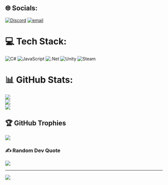 
## 🌐 Socials:
[![Discord](https://img.shields.io/badge/Discord-%237289DA.svg?logo=discord&logoColor=white)](https://discord.gg/ghostbusterbob) [![email](https://img.shields.io/badge/Email-D14836?logo=gmail&logoColor=white)](mailto:ghostbusterbob3@gmail.com) 

# 💻 Tech Stack:
![C#](https://img.shields.io/badge/c%23-%23239120.svg?style=for-the-badge&logo=csharp&logoColor=white) ![JavaScript](https://img.shields.io/badge/javascript-%23323330.svg?style=for-the-badge&logo=javascript&logoColor=%23F7DF1E) ![.Net](https://img.shields.io/badge/.NET-5C2D91?style=for-the-badge&logo=.net&logoColor=white) ![Unity](https://img.shields.io/badge/unity-%23000000.svg?style=for-the-badge&logo=unity&logoColor=white) ![Steam](https://img.shields.io/badge/steam-%23000000.svg?style=for-the-badge&logo=steam&logoColor=white)
# 📊 GitHub Stats:
![](https://github-readme-stats.vercel.app/api?username=ghostbusterbob1&theme=dark&hide_border=false&include_all_commits=true&count_private=false)<br/>
![](https://nirzak-streak-stats.vercel.app/?user=ghostbusterbob1&theme=dark&hide_border=false)<br/>
![](https://github-readme-stats.vercel.app/api/top-langs/?username=ghostbusterbob1&theme=dark&hide_border=false&include_all_commits=true&count_private=false&layout=compact)

## 🏆 GitHub Trophies
![](https://github-profile-trophy.vercel.app/?username=ghostbusterbob1&theme=dark&no-frame=false&no-bg=true&margin-w=4)

### ✍️ Random Dev Quote
![](https://quotes-github-readme.vercel.app/api?type=horizontal&theme=dark)

---
[![](https://visitcount.itsvg.in/api?id=ghostbusterbob1&icon=0&color=0)](https://visitcount.itsvg.in)

<!-- Proudly created with GPRM ( https://gprm.itsvg.in ) -->
